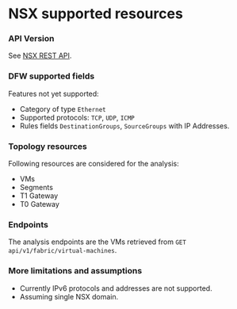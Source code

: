 # NSX supported resources


### API Version

See [NSX REST API](https://developer.broadcom.com/xapis/nsx-t-data-center-rest-api/latest/).


### DFW supported fields

Features not yet supported:

* Category of type `Ethernet`
* Supported protocols: `TCP`, `UDP`, `ICMP`
* Rules fields `DestinationGroups`, `SourceGroups` with  IP Addresses.



### Topology resources 

Following resources are considered for the analysis:
* VMs
* Segments 
* T1 Gateway
* T0 Gateway


### Endpoints 

The analysis endpoints are the VMs retrieved from `GET api/v1/fabric/virtual-machines`.


### More limitations and assumptions

* Currently IPv6 protocols and addresses are not supported. 
* Assuming single NSX domain.